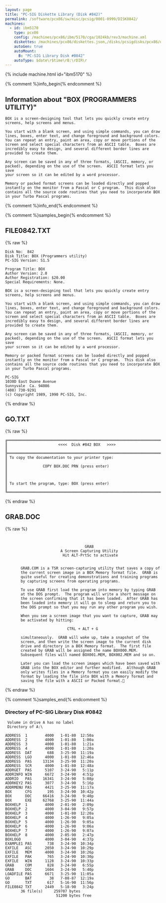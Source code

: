 ```yaml
---
layout: page
title: "PC-SIG Diskette Library (Disk #842)"
permalink: /software/pcx86/sw/misc/pcsig/0001-0999/DISK0842/
machines:
  - id: ibm5170
    type: pcx86
    config: /machines/pcx86/ibm/5170/cga/1024kb/rev3/machine.xml
    diskettes: /machines/pcx86/diskettes.json,/disks/pcsigdisks/pcx86/diskettes.json
    autoGen: true
    autoMount:
      B: "PC-SIG Library Disk #0842"
    autoType: $date\r$time\rB:\rDIR\r
---
```


{% include machine.html id="ibm5170" %}

{% comment %}info_begin{% endcomment %}

## Information about "BOX (PROGRAMMERS UTILITY)"

    BOX is a screen-designing tool that lets you quickly create entry
    screens, help screens and menus.
    
    You start with a blank screen, and using simple commands, you can draw
    lines, boxes, enter text, and change foreground and background colors.
    You can repeat an entry, paint an area, copy or move portions of the
    screen and select special characters from an ASCII table.  Boxes are
    incredibly easy to design, and several different border lines are
    provided to create them.
    
    Any screen can be saved in any of three formats, (ASCII, memory, or
    packed), depending on the use of the screen.  ASCII format lets you save
    your screen so it can be edited by a word processor.
    
    Memory or packed format screens can be loaded directly and popped
    instantly on the monitor from a Pascal or C program.  This disk also
    contains all the source code routines that you need to incorporate BOX
    in your Turbo Pascal programs.
{% comment %}info_end{% endcomment %}

{% comment %}samples_begin{% endcomment %}

## FILE0842.TXT

{% raw %}
```
Disk No:  842                                                           
Disk Title: BOX (Programmers utility)                                   
PC-SIG Version: S1.5                                                    
                                                                        
Program Title: BOX                                                      
Author Version: 2.0                                                     
Author Registration: $20.00                                             
Special Requirements: None.                                             
                                                                        
BOX is a screen-designing tool that lets you quickly create entry       
screens, help screens and menus.                                        
                                                                        
You start with a blank screen, and using simple commands, you can draw  
lines, boxes, enter text, and change foreground and background colors.  
You can repeat an entry, paint an area, copy or move portions of the    
screen and select special characters from an ASCII table.  Boxes are    
incredibly easy to design, and several different border lines are       
provided to create them.                                                
                                                                        
Any screen can be saved in any of three formats, (ASCII, memory, or     
packed), depending on the use of the screen.  ASCII format lets you save
your screen so it can be edited by a word processor.                    
                                                                        
Memory or packed format screens can be loaded directly and popped       
instantly on the monitor from a Pascal or C program.  This disk also    
contains all the source code routines that you need to incorporate BOX  
in your Turbo Pascal programs.                                          
                                                                        
PC-SIG                                                                  
1030D East Duane Avenue                                                 
Sunnyvale  Ca. 94086                                                    
(408) 730-9291                                                          
(c) Copyright 1989, 1990 PC-SIG, Inc.                                         
```
{% endraw %}

## GO.TXT

{% raw %}
```
╔═════════════════════════════════════════════════════════════════════════╗
║                       <<<<  Disk #842 BOX   >>>>                        ║
╠═════════════════════════════════════════════════════════════════════════╣
║ To copy the documentation to your printer type:                         ║
║                COPY BOX.DOC PRN (press enter)                           ║
║                                                                         ║
║ To start the program, type: BOX (press enter)                           ║
╚═════════════════════════════════════════════════════════════════════════╝
```
{% endraw %}

## GRAB.DOC

{% raw %}
```

                                    GRAB
                         A Screen Capturing Utility
                          Hit ALT-PrtSc to activate


       GRAB.COM is a TSR screen-capturing utility that saves a copy of
       the current screen image in a BOX Memory format file.  GRAB is
       quite useful for creating demonstrations and training programs
       by capturing screens from operating programs.

       To use GRAB first load the program into memory by typing GRAB
       at the DOS prompt.  The program will write a short message on
       the screen confirming that it has been loaded.  After GRAB has
       been loaded into memory it will go to sleep and return you to
       the DOS prompt so that you may run any other program you wish.

       When you see a screen image that you want to capture, GRAB may
       be activated by hitting:

                            CTRL + ALT + G

       simultaneously.  GRAB will wake up, take a snapshot of the
       screen, and then write the screen image to the current disk
       drive and directory in a BOX Memory format.  The first file
       created by GRAB will be assigned the name BOX000.MEM.
       Subsequent files will named BOX001.MEM, BOX002.MEM and so on.

       Later you can load the screen images which have been saved with
       GRAB into the BOX editor and further modified.  Although GRAB
       only writes files in a Memory format you can easily modify the
       format by loading the file into BOX with a Memory format and
       saving the file with a ASCII or Packed format.
```
{% endraw %}

{% comment %}samples_end{% endcomment %}

### Directory of PC-SIG Library Disk #0842

     Volume in drive A has no label
     Directory of A:\

    ADDRESS  1        4000   1-01-80  12:50a
    ADDRESS  2        4000   1-01-80   1:00a
    ADDRESS  3        4000   1-01-80   1:21a
    ADDRESS  4        4000   1-01-80   1:20a
    ADDRESS  DAT       688   3-25-90  11:19a
    ADDRESS  LGO      4000   1-01-80  12:46a
    ADDRESS  PAS     13134   3-25-90  11:20a
    ADDRESS  SCR      4000   1-01-80  12:48a
    ADDRGET  PAS      5107   3-24-90   5:11p
    ADDRINFO WIN      6672   3-24-90   4:51p
    ADDRIO   PAS     16341   3-24-90   5:08p
    ADDRKEY2 PAS      3077   3-24-90   5:16p
    ADDRMENU PAS      4421   3-25-90  11:17a
    BOX      CFG       195   3-24-90  10:42p
    BOX      DOC     66416   3-24-90   9:40p
    BOX      EXE     62768   3-25-90  11:44a
    BOXHELP  1        4000   2-01-90   2:09p
    BOXHELP  2        4000   3-04-90   9:57p
    BOXHELP  3        4000   1-01-80  12:20a
    BOXHELP  4        4000   1-26-90   9:05a
    BOXHELP  5        4000   1-26-90   9:05a
    BOXHELP  6        4000   1-26-90   9:06a
    BOXHELP  7        4000   1-26-90   9:07a
    BOXHELP  8        4000   2-05-90   2:47p
    BOXLOGO           4000   3-04-90   4:37p
    EXAMPLE1 PAS       738   3-24-90  10:34p
    EXFILE   ASC      2050   3-24-90  10:29p
    EXFILE   MEM      4000   3-24-90  10:26p
    EXFILE   PAK       765   3-24-90  10:30p
    EXFILE   WIN      1128   3-24-90  10:33p
    GRAB     COM       828   3-24-90   6:55p
    GRAB     DOC      1604   3-24-90   5:40p
    LOADFILE PAS      6671   3-25-90  11:05a
    GO       BAT        38   7-08-87  12:19a
    GO       TXT       617   5-16-90  11:56p
    FILE0842 TXT      2449   5-18-90   3:24p
           36 file(s)     259707 bytes
                           51200 bytes free
